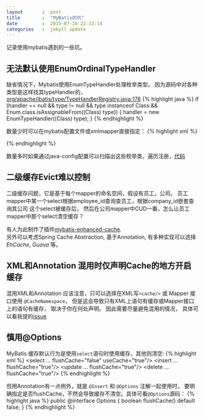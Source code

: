 ```yaml
---
layout       :  post
title        :  "MyBatis的坑"
date         :  2015-07-16 22:33:14
categories   :  jekyll update
---
```


记录使用mybatis遇到的一些坑。

## 无法默认使用EnumOrdinalTypeHandler

缺省情况下，Mybatis使用EnumTypeHandler处理枚举类型。
因为源码中对各种类型是这样找其typeHandler的，[org/apache/ibatis/type/TypeHandlerRegistry.java:178](https://github.com/mybatis/mybatis-3/blob/master/src/main/java/org/apache/ibatis/type/TypeHandlerRegistry.java#L178)
{% highlight java %}
if (handler == null && type != null && type instanceof Class && Enum.class.isAssignableFrom((Class<?>) type)) {
    handler = new EnumTypeHandler((Class<?>) type);
}
{% endhighlight %}

数量少时可以在mybatis配置文件或xmlmapper直接指定：
{% highlight xml %}
<!-- mybatis-config.xml -->
<typeHandlers>
  <typeHandler handler="org.apache.ibatis.type.EnumOrdinalTypeHandler" javaType="java.math.RoundingMode"/>
</typeHandlers>

<!-- UserMapper.xml -->
<result column="roundingMode" property="roundingMode" typeHandler="org.apache.ibatis.type.EnumOrdinalTypeHandler"/>
{% endhighlight %}

数量多时如果通过java-config配置可以扫描出这些枚举类，遍历注册，[代码](https://github.com/Alwayswithme/spitter/blob/master/src/main/java/me/phx/config/MybatisConfig.java#L44)

## 二级缓存Evict难以控制

二级缓存问题，它是基于每个mapper的命名空间，假设有员工，公司。
员工mapper中某一个select根据employee_id查询查员工，根据company_id嵌套查询其公司
这个select被缓存后，
然后在公司mapper中CUD一番，怎么让员工mapper中那个select清空缓存？

有人为此制作了插件[mybatis-enhanced-cache](https://github.com/LuanLouis/mybatis-enhanced-cache).  
另外可以考虑Spring Cache Abstraction, 基于Annotation, 有多种实现可以选择 *EhCache*, *Guava* 等。

## XML和Annotation 混用时仅声明Cache的地方开启缓存

混用XML和Annotation 应该注意，只可以选择在XML写`<cache/>` 或 Mapper 接口使用 `@CacheNamespace`， 
但是这会导致只有XML上语句有缓存或Mapper接口上的语句有缓存， 取决于你在何处声明。
因此需要尽量避免混用的情况， 具体可以看我提的[issue](https://github.com/mybatis/spring/issues/62)

## 慎用@Options

MyBatis 缓存默认行为是使用`select`语句时使用缓存，其他则清空:
{% highlight xml %}
<select ... flushCache="false" useCache="true"/>
<insert ... flushCache="true"/>
<update ... flushCache="true"/>
<delete ... flushCache="true"/>
{% endhighlight %}

但用Annotation有一点例外，就是 `@Insert` 和 `@Options` 注解一起使用时，
要明确指定是否flushCache，不然会导致缓存不清空。具体可看`@Options`源码：
{% highlight java %}
public @interface Options {
  boolean flushCache() default false;
}
{% endhighlight %}

